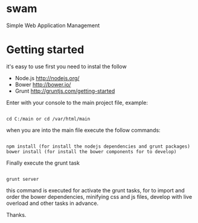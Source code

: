# swam
Simple Web Application Management

# Getting started

it's easy to use first you need to instal the follow

- Node.js http://nodejs.org/
- Bower http://bower.io/
- Grunt http://gruntjs.com/getting-started

Enter with your console to the main project file, example:

<code>
cd C:/main or cd /var/html/main
</code>


when you are into the main file execute the follow commands:

<code>
npm install (for install the nodejs dependencies and grunt packages)
bower install (for install the bower components for to develop)
</code>


Finally execute the grunt task

<code>
grunt server
</code>


this command is executed for activate the grunt tasks, for to import and order the bower dependencies, minifying css and js files, develop with live overload and other tasks in advance.

Thanks.




